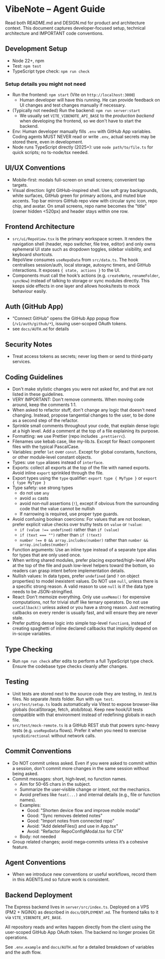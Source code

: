 # VibeNote – Agent Guide

Read both README.md and DESIGN.md for product and architecture context.
This document captures developer‑focused setup, technical architecture and IMPORTANT code conventions.

## Development Setup

- Node 22+, npm
- Test: `npm test`
- TypeScript type check: `npm run check`

### Setup details you might not need

- Run the frontend: `npm start` (Vite on `http://localhost:3000`)
  - Human developer will have this running. He can provide feedback on UI changes and test changes manually if necessary.
- (Typically not needed) Run the backend: `npm run server:start`
  - We usually set `VITE_VIBENOTE_API_BASE` to the _production backend_ when developing the frontend, so we don't have to start the backend.
- Env: Human developer manually fills `.env` with GitHub App variables. Coding agents MUST NEVER read or write `.env`, actual secrets may be stored there, even in development.
- Node runs TypeScript directly (2025+): use `node path/to/file.ts` for quick scripts; no ts-node/tsx needed.

## UI/UX Conventions

- Mobile-first: modals full-screen on small screens; convenient tap targets.
- Visual direction: light GitHub-inspired shell. Use soft gray backgrounds, white surfaces, GitHub green for primary actions, and muted blue accents. Top bar mirrors GitHub repo view with circular sync icon, repo chip, and avatar. On small screens, repo name becomes the "title" (owner hidden <520px) and header stays within one row.

## Frontend Architecture

- `src/ui/RepoView.tsx` is the primary workspace screen. It renders the navigation shell (header, repo switcher, file tree, editor) and only owns ephemeral UI state such as dropdown toggles, sidebar visibility, and keyboard shortcuts.
- RepoView consumes `useRepoData` from `src/data.ts`. The hook centralises session/auth, local storage, autosync timers, and GitHub interactions. It exposes `{ state, actions }` to the UI.
- Components must call the hook’s actions (e.g. `createNote`, `renameFolder`, `syncNow`) instead of talking to storage or sync modules directly. This keeps side effects in one layer and allows hooks/tests to mock behaviour easily.

## Auth (GitHub App)

- “Connect GitHub” opens the GitHub App popup flow (`/v1/auth/github/*`), issuing user-scoped OAuth tokens.
- see `docs/AUTH.md` for details

## Security Notes

- Treat access tokens as secrets; never log them or send to third‑party services.

## Coding Guidelines

- Don't make stylistic changes you were not asked for, and that are not listed in these guidelines.
- VERY IMPORTANT: Don't remove comments. When moving code around, keep the comments 1:1.
- When asked to refactor stuff, don't change any logic that doesn't need changing. Instead, propose tangential changes to the user, to be done as a second step of the refactor.
- Sprinkle small comments throughout your code, that explain dense logic at a high level. Add a comment at the top of a file explaining its purpose.
- Formatting: we use Prettier (repo includes `.prettierrc`).
- Filenames use kebab case, like my-lib.ts. Except for React component files with the typical PascalCase.
- Variables: prefer `let` over `const`. Except for global constants, functions, or other module‑level constant objects.
- Types: use `type` aliases instead of `interface`.
- Exports: collect all exports at the top of the file with named exports. Avoid inline `export` sprinkled through the file.
- Export types using the `type` qualifier: `export type { MyType }` or `export { type MyType }`
- Type safety: use strong types
  - do not use `any`
  - avoid `as` casts
  - avoid non‑null assertions (`!`), except if obvious from the surrounding code that the value cannot be nullish
  - If narrowing is required, use proper type guards.
- Avoid confusing boolean coercions: For values that are not boolean, prefer explicit value checks over truthy tests on `value` or `!value`:
  - `if (value !== undefined)` rather than `if (value)`
  - `if (text === "")` rather than `if (!text)`
  - `number !== 0 && array.includes(number)` rather than `number && array.includes(number)`
- Function arguments: Use an inline type instead of a separate type alias for types that are only used once.
- When writing shared modules, prefer placing exported/high-level APIs at the top of the file and push low-level helpers toward the bottom, so readers can grasp intent before implementation details.
- Nullish values: In data types, prefer `undefined` (and `?` on object properties) to model inexistent values. Do NOT use `null`, unless there is a specific strong reason. A valid reason to use `null` is if the data type needs to be JSON-stringified.
- React: Don't memoize everything. Only use `useMemo()` for expensive computations, not for trivial stuff like ternary operators. Do not use `useCallback()` unless asked or you have a strong reason. Just recreating callbacks on every render is usually fast, and will ensure they are never stale.
- Prefer putting dense logic into simple top-level `function`s, instead of creating spaghetti of inline declared callbacks that implicitly depend on in-scope variables.

## Type Checking

- Run `npm run check` after edits to perform a full TypeScript type check. Ensure the codebase type checks cleanly after changes.

## Testing

- Unit tests are stored next to the source code they are testing, in .test.ts files. No separate /tests folder. Run with `npm test`.
- `src/test/setup.ts` loads automatically via Vitest to expose browser-like globals (localStorage, fetch, atob/btoa). Keep new hook/UI tests compatible with that environment instead of redefining globals in each file.
- `src/test/mock-remote.ts` is a GitHub REST stub that powers sync-heavy tests (e.g. `useRepoData` flows). Prefer it when you need to exercise `syncBidirectional` without network calls.

## Commit Conventions

- Do NOT commit unless asked. Even if you were asked to commit within a session, don't commit more changes in the same session without being asked.
- Commit messages: short, high‑level, no function names.
  - Aim for 50–65 chars in the subject.
  - Summarize the user‑visible change or intent, not the mechanics.
  - Avoid prefixes like `feat(...)` and internal details (e.g., file or function names).
  - Examples:
    - Good: "Shorten device flow and improve mobile modal"
    - Good: "Sync removes deleted notes"
    - Good: "Import notes from connected repo"
    - Avoid: "Add deleteFiles() and use in App.tsx"
    - Avoid: "Refactor RepoConfigModal.tsx for CTA"
  - Body: not needed
- Group related changes; avoid mega‑commits unless it’s a cohesive feature.

## Agent Conventions

- When we introduce new conventions or useful workflows, record them in this AGENTS.md so future work is consistent.

## Backend Deployment

The Express backend lives in `server/src/index.ts`. Deployed on a VPS (PM2 + NGINX) as described in `docs/DEPLOYMENT.md`. The frontend talks to it via `VITE_VIBENOTE_API_BASE`.

All repository reads and writes happen directly from the client using the user-scoped GitHub App OAuth token. The backend no longer proxies Git operations.

See `.env.example` and `docs/AUTH.md` for a detailed breakdown of variables and the auth flow.
